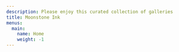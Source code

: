 ```yaml
---
description: Please enjoy this curated collection of galleries
title: Moonstone Ink
menus:
  main:
    name: Home
    weight: -1
---
```

